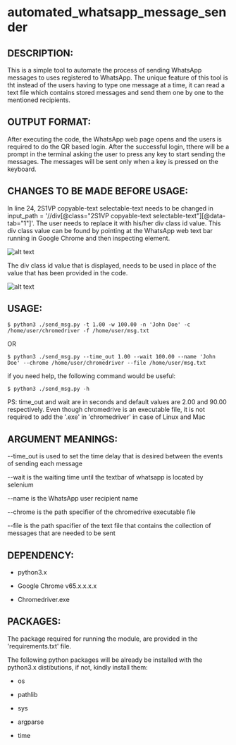 # automated_whatsapp_message_sender

DESCRIPTION:
------------
This is a simple tool to automate the process of sending WhatsApp messages to uses registered to WhatsApp. The unique feature of this tool is tht instead of the users having to type one message at a time, it can read a text file which contains stored messages and send them one by one to the mentioned recipients.

OUTPUT FORMAT:
--------------
After executing the code, the WhatsApp web page opens and the users is required to do the QR based login. After the successful login, tthere will be a prompt in the terminal asking the user to press any key to start sending the messages. The messages will be sent only when a key is pressed on the keyboard.

CHANGES TO BE MADE BEFORE USAGE:
--------------------------------
In line 24, 2S1VP copyable-text selectable-text needs to be changed in input_path = '//div[@class="2S1VP copyable-text selectable-text"][@data-tab="1"]'. The user needs to replace it with his/her div class id value. This div class value can be found by pointing at the WhatsApp web text bar running in Google Chrome and then inspecting element. 

![alt text](https://github.com/nishantuzir/automated_whatsapp_message_sender/blob/master/inspect.png)

The div class id value that is displayed, needs to be used in place of the value that has been provided in the code. 

![alt text](https://github.com/nishantuzir/automated_whatsapp_message_sender/blob/master/divclass.png)

USAGE:
------
    $ python3 ./send_msg.py -t 1.00 -w 100.00 -n 'John Doe' -c /home/user/chromedriver -f /home/user/msg.txt

OR    

    $ python3 ./send_msg.py --time_out 1.00 --wait 100.00 --name 'John Doe' --chrome /home/user/chromedriver --file /home/user/msg.txt

if you need help, the following command would be useful:

    $ python3 ./send_msg.py -h

PS: time_out and wait are in seconds and default values are 2.00 and 90.00 respectively. Even though chromedrive is an executable file, it is not required to add the '.exe' in 'chromedriver' in case of Linux and Mac

ARGUMENT MEANINGS:
------------------
--time_out is used to set the time delay that is desired between the events of sending each message

--wait is the waiting time until the textbar of whatsapp is located by selenium

--name is the WhatsApp user recipient name

--chrome is the path specifier of the chromedrive executable file

--file is the path spacifier of the text file that contains the collection of messages that are needed to be sent 

DEPENDENCY:
-----------
* python3.x

* Google Chrome v65.x.x.x.x

* Chromedriver.exe

PACKAGES:
---------
The package required for running the module, are provided in the 'requirements.txt' file.

The following python packages will be already be installed with the python3.x distibutions, if not, kindly install them:

* os

* pathlib

* sys

* argparse

* time
